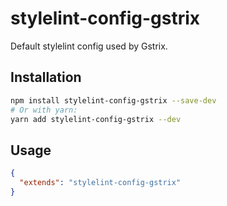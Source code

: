 # stylelint-config-gstrix


Default stylelint config used by Gstrix.

## Installation

```bash
npm install stylelint-config-gstrix --save-dev
# Or with yarn:
yarn add stylelint-config-gstrix --dev
```

## Usage

```json
{
  "extends": "stylelint-config-gstrix"
}
```
